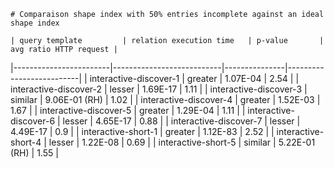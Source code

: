 
    # Comparaison shape index with 50% entries incomplete against an ideal shape index
    
    | query template         | relation execution time   | p-value       |   avg ratio HTTP request |
|------------------------|---------------------------|---------------|--------------------------|
| interactive-discover-1 | greater                   | 1.07E-04      |                     2.54 |
| interactive-discover-2 | lesser                    | 1.69E-17      |                     1.11 |
| interactive-discover-3 | similar                   | 9.06E-01 (RH) |                     1.02 |
| interactive-discover-4 | greater                   | 1.52E-03      |                     1.67 |
| interactive-discover-5 | greater                   | 1.29E-04      |                     1.11 |
| interactive-discover-6 | lesser                    | 4.65E-17      |                     0.88 |
| interactive-discover-7 | lesser                    | 4.49E-17      |                     0.9  |
| interactive-short-1    | greater                   | 1.12E-83      |                     2.52 |
| interactive-short-4    | lesser                    | 1.22E-08      |                     0.69 |
| interactive-short-5    | similar                   | 5.22E-01 (RH) |                     1.55 |
    